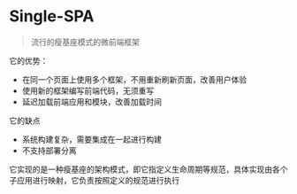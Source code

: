 # Single-SPA

> 流行的瘦基座模式的微前端框架

它的优势：
- 在同一个页面上使用多个框架，不用重新刷新页面，改善用户体验
- 使用新的框架编写前端代码，无须重写
- 延迟加载前端应用和模块，改善加载时间

它的缺点
- 系统构建复杂，需要集成在一起进行构建
- 不支持部署分离

它实现的是一种瘦基座的架构模式，即它指定义生命周期等规范，具体实现由各个子应用进行映射，它负责按照定义的规范进行执行